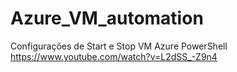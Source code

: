 # Azure_VM_automation
Configurações de Start e Stop VM Azure PowerShell
https://www.youtube.com/watch?v=L2dSS_-Z9n4
